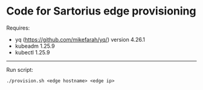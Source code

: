 # Code for Sartorius edge provisioning 

Requires:
* yq (https://github.com/mikefarah/yq/) version 4.26.1
* kubeadm 1.25.9
* kubectl 1.25.9



---

Run script:

```shell
./provision.sh <edge hostname> <edge ip>
```
